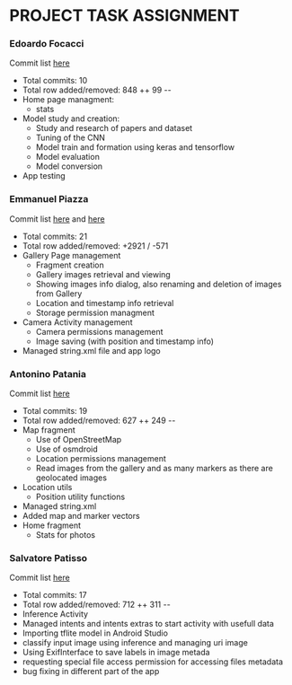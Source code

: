 # PROJECT TASK ASSIGNMENT

### Edoardo Focacci 
Commit list [here](https://github.com/Salion0/VinePlantHealthApp/commits/main/?author=Fochi1999)
- Total commits: 10
- Total row added/removed: 848 ++    99 --
- Home page managment:
  - stats
- Model study and creation:
  - Study and research of papers and dataset
  - Tuning of the CNN 
  - Model train and formation using keras and tensorflow
  - Model evaluation
  - Model conversion
- App testing
### Emmanuel Piazza 
Commit list [here](https://github.com/Salion0/VinePlantHealthApp/commits/main/?author=Plaza99) and [here](https://github.com/Salion0/VinePlantHealthApp/commits/main/?author=epiazzaRJC) 
- Total commits: 21 
- Total row added/removed: +2921 / -571
- Gallery Page management
  - Fragment creation
  - Gallery images retrieval and viewing
  - Showing images info dialog, also renaming and deletion of images from Gallery
  - Location and timestamp info retrieval
  - Storage permission managment
- Camera Activity management
  - Camera permissions management
  - Image saving (with position and timestamp info)
- Managed string.xml file and app logo

### Antonino Patania
Commit list [here](https://github.com/Salion0/VinePlantHealthApp/commits/main/?author=tonipata)
- Total commits: 19
- Total row added/removed: 627 ++    249 --
- Map fragment
  - Use of OpenStreetMap
  - Use of osmdroid
  - Location permissions management
  - Read images from the gallery and as many markers as there are geolocated images
- Location utils
  - Position utility functions
- Managed string.xml
- Added map and marker vectors
- Home fragment
  - Stats for photos
 
### Salvatore Patisso
Commit list [here](https://github.com/Salion0/VinePlantHealthApp/commits/main/?author=Salion0)
- Total commits: 17
- Total row added/removed: 712 ++    311 --
-  Inference Activity
-  Managed intents and intents extras to start activity with usefull data
-  Importing tflite model in Android Studio
-  classify input image using inference and managing uri image
-  Using ExifInterface to save labels in image metada
- requesting special file access permission for accessing files metadata
-  bug fixing in different part of the app
